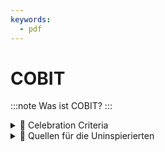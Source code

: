 ```yaml
---
keywords:
  - pdf
---
```

# COBIT
:::note
Was ist COBIT?
:::

<details>
  <summary> 🎉 Celebration Criteria</summary>

Sie kennen die Grundbausteine von COBIT.

Sie können das Framework in seinen Grundzügen jemanden Erklären.

Sie kennen Stärken und Schwechen des Frameworks.

</details>

<details>
  <summary> 🤫 Quellen für die Uninspierierten</summary>

- [**COBIT**](https://www.fhnw.ch/plattformen/iwi/2019/04/16/was-ist-cobit-inhalt-veraenderungen-auswirkung-cybersecurity/)

</details>